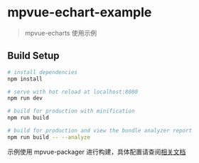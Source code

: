 # mpvue-echart-example

> mpvue-echarts 使用示例

## Build Setup

``` bash
# install dependencies
npm install

# serve with hot reload at localhost:8080
npm run dev

# build for production with minification
npm run build

# build for production and view the bundle analyzer report
npm run build -- --analyze
```

示例使用 mpvue-packager 进行构建，具体配置请查阅[相关文档](https://github.com/F-loat/mpvue-packager)
